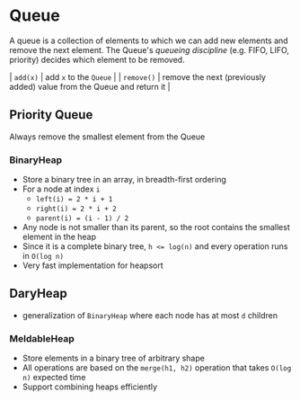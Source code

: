 # Queue
A queue is a collection of elements to which we can add new elements and remove the next element. The Queue's *queueing discipline* (e.g. FIFO, LIFO, priority) decides which element to be removed.

| `add(x)` | add `x` to the `Queue` |
| `remove()` | remove the next (previously added) value from the Queue and return it |

## Priority Queue
Always remove the smallest element from the Queue

### BinaryHeap

- Store a binary tree in an array, in breadth-first ordering
- For a node at index `i`
    - `left(i) = 2 * i + 1`
    - `right(i) = 2 * i + 2`
    - `parent(i) = (i - 1) / 2`
- Any node is not smaller than its parent, so the root contains the smallest element in the heap
- Since it is a complete binary tree, `h <= log(n)` and every operation runs in `O(log n)`
- Very fast implementation for heapsort

## DaryHeap

- generalization of `BinaryHeap` where each node has at most `d` children

### MeldableHeap

- Store elements in a binary tree of arbitrary shape
- All operations are based on the `merge(h1, h2)` operation that takes `O(log n)` expected time
- Support combining heaps efficiently
